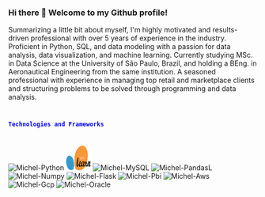 ### Hi there 👋 Welcome to my Github profile!

Summarizing a little bit about myself, I'm highly motivated and results-driven professional with over 5 years of experience in the industry. Proficient
in Python, SQL, and data modeling with a passion for data analysis, data visualization, and machine learning.
Currently studying MSc. in Data Science at the University of São Paulo, Brazil, and holding a BEng. in
Aeronautical Engineering from the same institution. A seasoned professional with experience in managing
top retail and marketplace clients and structuring problems to be solved through programming and data
analysis.




<!--
**mog-br/mog-br** is a ✨ _special_ ✨ repository because its `README.md` (this file) appears on your GitHub profile.

Here are some ideas to get you started:

- 🔭 I’m currently working on ...
- 🌱 I’m currently learning ...
- 👯 I’m looking to collaborate on ...
- 🤔 I’m looking for help with ...
- 💬 Ask me about ...
- 📫 How to reach me: ...
- 😄 Pronouns: ...
- ⚡ Fun fact: ...
-->

</div>

  #### <code style="color : blue"> Technologies and Frameworks </code>


  
<div>  
<div style="display: inline_block"><br>
  <img aligh="left" alt="Michel-Python" height="50" width="50" src="https://cdn.jsdelivr.net/gh/devicons/devicon/icons/python/python-original-wordmark.svg">
  <img aligh="center" alt="Michel-Scikitn" height="50" width="50" src="https://github.com/scikit-learn/scikit-learn/blob/main/doc/logos/scikit-learn-logo-without-subtitle.svg">
  <img aligh="center" alt="Michel-MySQL" height="50" width="50" src="https://cdn.jsdelivr.net/gh/devicons/devicon/icons/mysql/mysql-original-wordmark.svg">
  <img aligh="center" alt="Michel-PandasL" height="50" width="50" src="https://cdn.jsdelivr.net/gh/devicons/devicon/icons/pandas/pandas-original-wordmark.svg">
  <img aligh="center" alt="Michel-Numpy" height="50" width="50" src="https://cdn.jsdelivr.net/gh/devicons/devicon/icons/numpy/numpy-original-wordmark.svg">
  <img aligh="center" alt="Michel-Flask" height="50" width="50" src="https://cdn.jsdelivr.net/gh/devicons/devicon/icons/flask/flask-original-wordmark.svg">
  <img aligh="center" alt="Michel-Pbi" height="50" width="50" src="https://github.com/microsoft/PowerBI-Icons/blob/main/SVG/Power-BI.svg">
  <img aligh="center" alt="Michel-Aws" height="50" width="50" src="https://cdn.jsdelivr.net/gh/devicons/devicon/icons/amazonwebservices/amazonwebservices-original-wordmark.svg">
  <img aligh="center" alt="Michel-Gcp" height="50" width="50" src="https://cdn.jsdelivr.net/gh/devicons/devicon/icons/googlecloud/googlecloud-original-wordmark.svg">
  <img aligh="center" alt="Michel-Oracle" height="50" width="50" src="https://cdn.jsdelivr.net/gh/devicons/devicon/icons/oracle/oracle-original.svg">
          
          
</div>
                  
          
  

          
